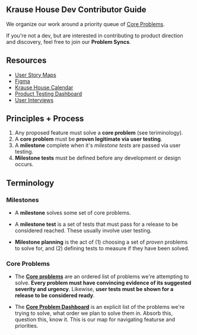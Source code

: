 ## Krause House Dev Contributor Guide

We organize our work around a priority queue of [Core Problems](https://www.notion.so/krausehousework/1c666b2efe204bec9a847ae56724b7de?v=5c085b44b97e4f41bc133769d687ea8a).  

If you're not a dev, but are interested in contributing to product direction and discovery, feel free to join our **Problem Syncs**.

## Resources

- [User Story Maps]()
- [Figma]()
- [Krause House Calendar](https://calendar.google.com/calendar/u/0/r?cid=dTRobTU2NDQ4NWZoN201MHR0Z2N2NTNlNmdAZ3JvdXAuY2FsZW5kYXIuZ29vZ2xlLmNvbQ)
- [Product Testing Dashboard]()
- [User Interviews]()

## Principles + Process

1. Any proposed feature must solve a **core problem** (see teriminology).
2. A **core problem** must be **proven legitimate via user testing**.
3. A **milestone** complete when it's _milestone tests_ are passed via user testing.
4. **Milestone tests** must be defined before any development or design occurs.

## Terminology

### Milestones

- A **milestone** solves some set of core problems.

- A **milestone test** is a set of tests that must pass for a release to be considered reached. These usually involve user testing.

- **Milestone planning** is the act of (1) choosing a set of _proven_ problems to solve for, and (2) defining tests to measure if they have been solved.

### Core Problems

- The [**Core problems**](https://www.notion.so/krausehousework/1c666b2efe204bec9a847ae56724b7de?v=5c085b44b97e4f41bc133769d687ea8a) are an ordered list of problems we're attempting to solve. **Every problem must have convincing evidence of its suggested severity and urgency**. Likewise, **user tests must be shown for a release to be considered ready**.

- The [**Core Problem Dashboard**](https://www.notion.so/krausehousework/1c666b2efe204bec9a847ae56724b7de?v=5c085b44b97e4f41bc133769d687ea8a) is an explicit list of the problems we're trying to solve, what order we plan to solve them in. Absorb this, question this, know it. This is our map for navigating featurse and priorities.

<!--

**Here are some ideas to get you started:**

🙋‍♀️ A short introduction - what is your organization all about?
🌈 Contribution guidelines - how can the community get involved?
👩‍💻 Useful resources - where can the community find your docs? Is there anything else the community should know?
🍿 Fun facts - what does your team eat for breakfast?
🧙 Remember, you can do mighty things with the power of [Markdown](https://docs.github.com/github/writing-on-github/getting-started-with-writing-and-formatting-on-github/basic-writing-and-formatting-syntax)
-->
